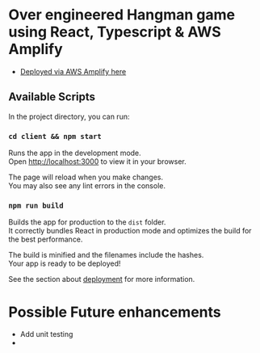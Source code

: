 # Over engineered Hangman game using React, Typescript & AWS Amplify

- [Deployed via AWS Amplify here](https://master.dr7v6489vrmgm.amplifyapp.com/)

## Available Scripts

In the project directory, you can run:

### `cd client && npm start`

Runs the app in the development mode.\
Open [http://localhost:3000](http://localhost:3000) to view it in your browser.

The page will reload when you make changes.\
You may also see any lint errors in the console.

### `npm run build`

Builds the app for production to the `dist` folder.\
It correctly bundles React in production mode and optimizes the build for the best performance.

The build is minified and the filenames include the hashes.\
Your app is ready to be deployed!

See the section about [deployment](https://facebook.github.io/create-react-app/docs/deployment) for more information.

# Possible Future enhancements
- Add unit testing
- 